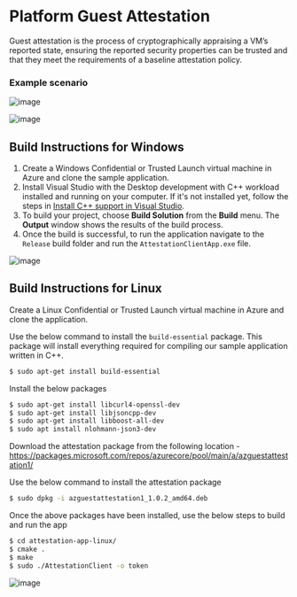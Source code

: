 # Platform Guest Attestation
Guest attestation is the process of cryptographically appraising a VM’s reported state, ensuring the reported security properties can be trusted and that they meet the requirements of a baseline attestation policy.

### Example scenario

![image](https://user-images.githubusercontent.com/32008026/170385860-03f7f487-c606-4648-8fc1-048968b687f7.png)

![image](https://user-images.githubusercontent.com/32008026/170386018-e9cda749-ade4-471d-a9f0-ef698ce7a9c7.png)


## Build Instructions for Windows
 1. Create a Windows Confidential or Trusted Launch virtual machine in Azure and clone the sample application.
 2. Install Visual Studio with the Desktop development with C++ workload installed and running on your computer. If it's not installed yet, follow the steps in  [Install C++ support in Visual Studio](https://docs.microsoft.com/en-us/cpp/build/vscpp-step-0-installation?view=msvc-170).
 3. To build your project, choose **Build Solution** from the **Build** menu. The **Output** window shows the results of the build process.
 4. Once the build is successful, to run the application navigate to the `Release` build folder and run the `AttestationClientApp.exe` file.

![image](https://user-images.githubusercontent.com/32008026/170388502-17e56492-8604-400f-ae04-b6548baac22d.png)


## Build Instructions for Linux

Create a Linux Confidential or Trusted Launch virtual machine in Azure and clone the application.

Use the below command to install the `build-essential` package. This package will install everything required for compiling our sample application written in C++.
```sh
$ sudo apt-get install build-essential
```

Install the below packages
```sh
$ sudo apt-get install libcurl4-openssl-dev
$ sudo apt-get install libjsoncpp-dev
$ sudo apt-get install libboost-all-dev
$ sudo apt install nlohmann-json3-dev
```

Download the attestation package from the following location - https://packages.microsoft.com/repos/azurecore/pool/main/a/azguestattestation1/

Use the below command to install the attestation package
```sh
$ sudo dpkg -i azguestattestation1_1.0.2_amd64.deb
```

Once the above packages have been installed, use the below steps to build and run the app

```sh
$ cd attestation-app-linux/
$ cmake .
$ make
$ sudo ./AttestationClient -o token
```

![image](https://user-images.githubusercontent.com/32008026/170384716-d13876e2-4078-47bd-9994-5ca44318b4d4.png)
